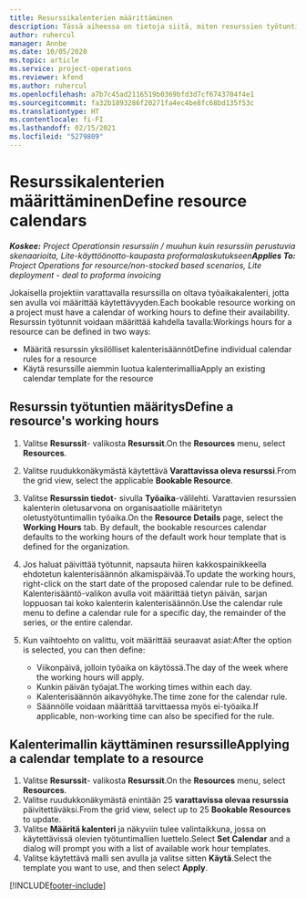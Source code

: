 ```yaml
---
title: Resurssikalenterien määrittäminen
description: Tässä aiheessa on tietoja siitä, miten resurssien työtuntikalenterit määritetään Project Operationsissa.
author: ruhercul
manager: Annbe
ms.date: 10/05/2020
ms.topic: article
ms.service: project-operations
ms.reviewer: kfend
ms.author: ruhercul
ms.openlocfilehash: a7b7c45ad2116519b0369bfd3d7cf6743704f4e1
ms.sourcegitcommit: fa32b1893286f20271fa4ec4be8fc68bd135f53c
ms.translationtype: HT
ms.contentlocale: fi-FI
ms.lasthandoff: 02/15/2021
ms.locfileid: "5279809"
---
```

# <a name="define-resource-calendars"></a><span data-ttu-id="30875-103">Resurssikalenterien määrittäminen</span><span class="sxs-lookup"><span data-stu-id="30875-103">Define resource calendars</span></span>

<span data-ttu-id="30875-104">_**Koskee:** Project Operationsin resurssiin / muuhun kuin resurssiin perustuvia skenaarioita, Lite-käyttöönotto-kaupasta proformalaskutukseen_</span><span class="sxs-lookup"><span data-stu-id="30875-104">_**Applies To:** Project Operations for resource/non-stocked based scenarios, Lite deployment - deal to proforma invoicing_</span></span>

<span data-ttu-id="30875-105">Jokaisella projektiin varattavalla resurssilla on oltava työaikakalenteri, jotta sen avulla voi määrittää käytettävyyden.</span><span class="sxs-lookup"><span data-stu-id="30875-105">Each bookable resource working on a project must have a calendar of working hours to define their availability.</span></span> <span data-ttu-id="30875-106">Resurssin työtunnit voidaan määrittää kahdella tavalla:</span><span class="sxs-lookup"><span data-stu-id="30875-106">Workings hours for a resource can be defined in two ways:</span></span> 

   - <span data-ttu-id="30875-107">Määritä resurssin yksilölliset kalenterisäännöt</span><span class="sxs-lookup"><span data-stu-id="30875-107">Define individual calendar rules for a resource</span></span>
   - <span data-ttu-id="30875-108">Käytä resurssille aiemmin luotua kalenterimallia</span><span class="sxs-lookup"><span data-stu-id="30875-108">Apply an existing calendar template for the resource</span></span>

## <a name="define-a-resources-working-hours"></a><span data-ttu-id="30875-109">Resurssin työtuntien määritys</span><span class="sxs-lookup"><span data-stu-id="30875-109">Define a resource's working hours</span></span>

1. <span data-ttu-id="30875-110">Valitse **Resurssit**- valikosta **Resurssit**.</span><span class="sxs-lookup"><span data-stu-id="30875-110">On the **Resources** menu, select **Resources**.</span></span>
2. <span data-ttu-id="30875-111">Valitse ruudukkonäkymästä käytettävä **Varattavissa oleva resurssi**.</span><span class="sxs-lookup"><span data-stu-id="30875-111">From the grid view, select the applicable **Bookable Resource**.</span></span>
3. <span data-ttu-id="30875-112">Valitse **Resurssin tiedot**- sivulla **Työaika**-välilehti. Varattavien resurssien kalenterin oletusarvona on organisaatiolle määritetyn oletustyötuntimallin työaika.</span><span class="sxs-lookup"><span data-stu-id="30875-112">On the **Resource Details** page, select the **Working Hours** tab. By default, the bookable resources calendar defaults to the working hours of the default work hour template that is defined for the organization.</span></span>
4. <span data-ttu-id="30875-113">Jos haluat päivittää työtunnit, napsauta hiiren kakkospainikkeella ehdotetun kalenterisäännön alkamispäivää.</span><span class="sxs-lookup"><span data-stu-id="30875-113">To update the working hours, right-click on the start date of the proposed calendar rule to be defined.</span></span> <span data-ttu-id="30875-114">Kalenterisääntö-valikon avulla voit määrittää tietyn päivän, sarjan loppuosan tai koko kalenterin kalenterisäännön.</span><span class="sxs-lookup"><span data-stu-id="30875-114">Use the calendar rule menu to define a calendar rule for a specific day, the remainder of the series, or the entire calendar.</span></span>
5. <span data-ttu-id="30875-115">Kun vaihtoehto on valittu, voit määrittää seuraavat asiat:</span><span class="sxs-lookup"><span data-stu-id="30875-115">After the option is selected, you can then define:</span></span>

    - <span data-ttu-id="30875-116">Viikonpäivä, jolloin työaika on käytössä.</span><span class="sxs-lookup"><span data-stu-id="30875-116">The day of the week where the working hours will apply.</span></span>
    - <span data-ttu-id="30875-117">Kunkin päivän työajat.</span><span class="sxs-lookup"><span data-stu-id="30875-117">The working times within each day.</span></span>
    - <span data-ttu-id="30875-118">Kalenterisäännön aikavyöhyke.</span><span class="sxs-lookup"><span data-stu-id="30875-118">The time zone for the calendar rule.</span></span>
    - <span data-ttu-id="30875-119">Säännölle voidaan määrittää tarvittaessa myös ei-työaika.</span><span class="sxs-lookup"><span data-stu-id="30875-119">If applicable, non-working time can also be specified for the rule.</span></span>

## <a name="applying-a-calendar-template-to-a-resource"></a><span data-ttu-id="30875-120">Kalenterimallin käyttäminen resurssille</span><span class="sxs-lookup"><span data-stu-id="30875-120">Applying a calendar template to a resource</span></span>

1. <span data-ttu-id="30875-121">Valitse **Resurssit**- valikosta **Resurssit**.</span><span class="sxs-lookup"><span data-stu-id="30875-121">On the **Resources** menu, select **Resources**.</span></span>
2. <span data-ttu-id="30875-122">Valitse ruudukkonäkymästä enintään 25 **varattavissa olevaa resurssia** päivitettäväksi.</span><span class="sxs-lookup"><span data-stu-id="30875-122">From the grid view, select up to 25 **Bookable Resources** to update.</span></span>
3. <span data-ttu-id="30875-123">Valitse **Määritä kalenteri** ja näkyviin tulee valintaikkuna, jossa on käytettävissä olevien työtuntimallien luettelo.</span><span class="sxs-lookup"><span data-stu-id="30875-123">Select **Set Calendar** and a dialog will prompt you with a list of available work hour templates.</span></span>
4. <span data-ttu-id="30875-124">Valitse käytettävä malli sen avulla ja valitse sitten **Käytä**.</span><span class="sxs-lookup"><span data-stu-id="30875-124">Select the template you want to use, and then select **Apply**.</span></span>


[!INCLUDE[footer-include](../includes/footer-banner.md)]